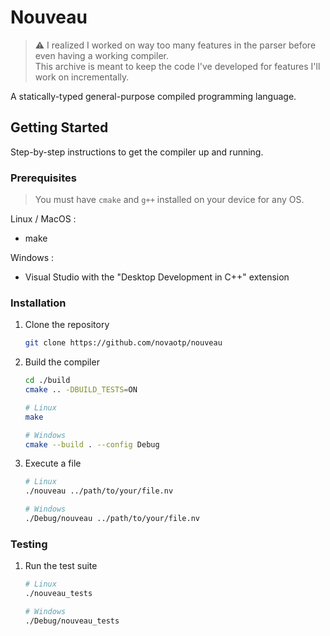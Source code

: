 # Nouveau

> ⚠️ I realized I worked on way too many features in the parser before even
> having a working compiler.  
> This archive is meant to keep the code I've
> developed for features I'll work on incrementally.

A statically-typed general-purpose compiled programming language.

## Getting Started

Step-by-step instructions to get the compiler up and running.

### Prerequisites

> You must have `cmake` and `g++` installed on your device for any OS.

Linux / MacOS :

- make

Windows :

- Visual Studio with the "Desktop Development in C++" extension

### Installation

1. Clone the repository

   ```bash
   git clone https://github.com/novaotp/nouveau
   ```

1. Build the compiler

   ```bash
   cd ./build
   cmake .. -DBUILD_TESTS=ON

   # Linux
   make

   # Windows
   cmake --build . --config Debug
   ```

1. Execute a file

   ```bash
   # Linux
   ./nouveau ../path/to/your/file.nv

   # Windows
   ./Debug/nouveau ../path/to/your/file.nv
   ```

### Testing

1. Run the test suite

   ```bash
   # Linux
   ./nouveau_tests

   # Windows
   ./Debug/nouveau_tests
   ```
